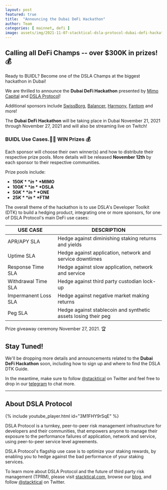 ```yaml
---
layout: post
featured: true
title:  "Announcing the Dubai DeFi Hackathon"
author: Team
categories: [ mainnet, defi ]
image: assets/img/2021-11-07-stacktical-dsla-protocol-dubai-defi-hackathon-blockchain-cryptocurrency-fintech-legaltech-insurtech-itsm-slm-sla-defi-nft.jpg
---
```


## Calling all DeFi Champs -- over $300K in prizes! 💰

Ready to BUIDL?  Become one of the DSLA Champs at the biggest hackathon in Dubai!

We are thrilled to announce the **Dubai DeFi Hackathon** presented by [Mimo Capital](https://mimo.capital) and [DSLA Protocol](https://stacktical.com)!

Additional sponsors include [SwissBorg](https://swissborg.com),  [Balancer](https://balancer.fi), [Harmony](https://harmony.one), [Fantom](https://fantom.foundation) and more!

The **Dubai DeFi Hackathon** will be taking place in Dubai November 21, 2021 through November 27, 2021 and will also be streaming live on Twitch!

### BUIDL Use Cases.🐱‍💻  WIN Prizes 💰

Each sponsor will choose their own winner(s) and how to distribute their respective prize pools.  More details will be released **November 12th** by each sponsor to their respective communities.

Prize pools include:
* **$150K** in **$MIMO**
* **$100K** in **$DSLA**
* **$50K** in **$ONE**
* **$25K** in **$FTM**

The overall theme of the hackathon is to use DSLA's Developer Toolkit (DTK) to build a hedging product, integrating one or more sponsors, for one of DSLA Protocol's main DeFi use cases:

| USE CASE | DESCRIPTION |
| -------------- | ---------------|
| APR/APY SLA | Hedge against diminishing staking returns and yields |
| Uptime SLA | Hedge against application, network and service downtimes |
| Response Time SLA | Hedge against slow application, network and service |
| Withdrawal Time SLA | Hedge against third party custodian lock-up |
| Impermanent Loss SLA | Hedge against negative market making returns |
| Peg SLA | Hedge against stablecoin and synthetic assets losing their peg |


Prize giveaway ceremony November 27, 2021. 🏆

## Stay Tuned! 

We'll be dropping more details and announcements related to the **Dubai DeFi Hackathon** soon, including how to sign up and where to find the DSLA DTK Guide.

In the meantime, make sure to follow [@stacktical](https://twitter.com/Stacktical) on Twitter and feel free to drop in our [telegram](https://t.me/stacktical) to chat more.

---

## About DSLA Protocol

{% include youtube_player.html id="3M1FHY9rSqE" %}

DSLA Protocol is a turnkey, peer-to-peer risk management infrastructure for developers and their communities, that empowers anyone to manage their exposure to the performance failures of application, network and service, using peer-to-peer service level agreements.

DSLA Protocol's flagship use case is to optimize your staking rewards, by enabling you to hedge against the bad performance of your staking services.

To learn more about DSLA Protocol and the future of third party risk management (TPRM), please visit [stacktical.com](https://stacktical.com), browse our [blog](https://blog.stacktical.com), and follow [@stacktical](https://twitter.com/Stacktical) on Twitter.
